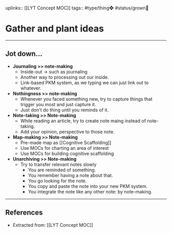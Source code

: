 uplinks:: [[LYT Concept MOC]]
tags:: #type/thing❖ #status/grown🌳 

# Gather and plant ideas
---
## Jot down...
- **Journaling >> note-making**
	- Inside-out -> such as journaling
	- Another way to processing out our inside.
	- Link-based PKM system, as we typing we can just link out to whatever.
- **Nothingness >> note-making**
	- Whenever you faced something new, try to capture things that trigger you most and just capture it.
	- Just don't do thing until you reminds of it.
- **Note-taking >> Note-making**
	- While reading an article, try to create note maing instead of note-taking.
	- Add your opinion, perspective to those note.
- **Map-making >> Note-making**
	- Pre-made map as [[Cognitive Scaffolding]]
	- Use MOCs for charting an area of interest
	- Use MOCs for building cognitive scaffolding
- **Unarchiving >> Note-making**
	- Try to transfer relevant notes slowly
	    - You are reminded of something.
	    - You remember having a note about that.
	    - You go looking for the note.
	    - You copy and paste the note into your new PKM system.
	    - You integrate the note like any other note: by note-making.

---
## References
- Extracted from: [[LYT Concept MOC]]